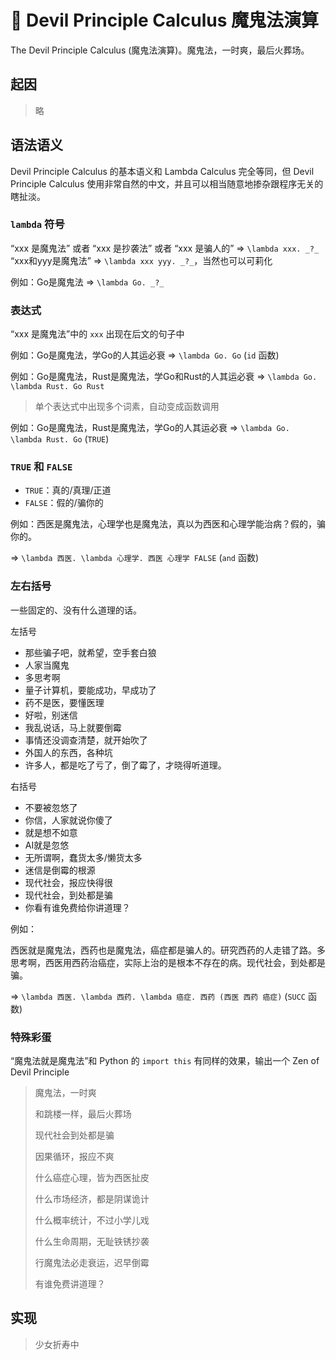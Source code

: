 # 👿 Devil Principle Calculus 魔鬼法演算
The Devil Principle Calculus (魔鬼法演算)。魔鬼法，一时爽，最后火葬场。

## 起因

> 略

## 语法语义
Devil Principle Calculus 的基本语义和 Lambda Calculus 完全等同，但 Devil Principle Calculus 使用非常自然的中文，并且可以相当随意地掺杂跟程序无关的瞎扯淡。

### `lambda` 符号
“xxx 是魔鬼法” 或者 “xxx 是抄袭法” 或者 “xxx 是骗人的” => `\lambda xxx. _?_`
“xxx和yyy是魔鬼法” => `\lambda xxx yyy. _?_`，当然也可以可莉化

例如：Go是魔鬼法 => `\lambda Go. _?_`

### 表达式
“xxx 是魔鬼法”中的 `xxx` 出现在后文的句子中

例如：Go是魔鬼法，学Go的人其运必衰 => `\lambda Go. Go` (`id` 函数)

例如：Go是魔鬼法，Rust是魔鬼法，学Go和Rust的人其运必衰 => `\lambda Go. \lambda Rust. Go Rust`
> 单个表达式中出现多个词素，自动变成函数调用

例如：Go是魔鬼法，Rust是魔鬼法，学Go的人其运必衰 => `\lambda Go. \lambda Rust. Go` (`TRUE`)

### `TRUE` 和 `FALSE`
 - `TRUE`：真的/真理/正道
 - `FALSE`：假的/骗你的

例如：西医是魔鬼法，心理学也是魔鬼法，真以为西医和心理学能治病？假的，骗你的。

  => `\lambda 西医. \lambda 心理学. 西医 心理学 FALSE` (`and` 函数)

### 左右括号
一些固定的、没有什么道理的话。

左括号
  - 那些骗子吧，就希望，空手套白狼
  - 人家当魔鬼
  - 多思考啊
  - 量子计算机，要能成功，早成功了
  - 药不是医，要懂医理
  - 好啦，别迷信
  - 我乱说话，马上就要倒霉
  - 事情还没调查清楚，就开始吹了
  - 外国人的东西，各种坑
  - 许多人，都是吃了亏了，倒了霉了，才晓得听道理。

右括号
  - 不要被忽悠了
  - 你信，人家就说你傻了
  - 就是想不如意
  - AI就是忽悠
  - 无所谓啊，蠢货太多/懒货太多
  - 迷信是倒霉的根源
  - 现代社会，报应快得很
  - 现代社会，到处都是骗
  - 你看有谁免费给你讲道理？

例如：

西医就是魔鬼法，西药也是魔鬼法，癌症都是骗人的。研究西药的人走错了路。多思考啊，西医用西药治癌症，实际上治的是根本不存在的病。现代社会，到处都是骗。

=> `\lambda 西医. \lambda 西药. \lambda 癌症. 西药 (西医 西药 癌症)` (`SUCC` 函数)

### 特殊彩蛋

“魔鬼法就是魔鬼法”和 Python 的 `import this` 有同样的效果，输出一个 Zen of Devil Principle

> 魔鬼法，一时爽
>
> 和跳楼一样，最后火葬场
>
> 现代社会到处都是骗
>
> 因果循环，报应不爽
>
> 什么癌症心理，皆为西医扯皮
>
> 什么市场经济，都是阴谋诡计
>
> 什么概率统计，不过小学儿戏
>
> 什么生命周期，无耻铁锈抄袭
>
> 行魔鬼法必走衰运，迟早倒霉
>
> 有谁免费讲道理？

## 实现

> 少女折寿中
